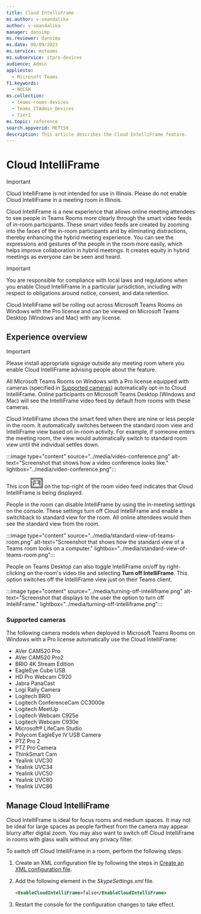 ```yaml
---
title: Cloud IntelliFrame
ms.author: v-smandalika
author: v-smandalika
manager: dansimp
ms.reviewer: dansimp
ms.date: 08/09/2023
ms.service: msteams
ms.subservice: itpro-devices
audience: Admin
appliesto: 
  - Microsoft Teams
f1.keywords: 
  - NOCSH
ms.collection: 
  - teams-rooms-devices
  - Teams_ITAdmin_Devices
  - Tier1
ms.topic: reference
search.appverid: MET150
description: This article describes the Cloud IntelliFrame feature.
---
```


# Cloud IntelliFrame
> [!IMPORTANT]
> Cloud IntelliFrame is not intended for use in Illinois. Please do not enable Cloud IntelliFrame in a meeting room in Illinois.

Cloud IntelliFrame is a new experience that allows online meeting attendees to see people in Teams Rooms more clearly through the smart video feeds of in-room participants. These smart video feeds are created by zooming into the faces of the in-room participants and by eliminating distractions, thereby enhancing the hybrid meeting experience. You can see the expressions and gestures of the people in the room more easily, which helps improve collaboration in hybrid meetings. It creates equity in hybrid meetings as everyone can be seen and heard.

> [!IMPORTANT]
> You are responsible for compliance with local laws and regulations when you enable Cloud IntelliFrame
in a particular jurisdiction, including with respect to obligations around notice, consent, and data retention. 

Cloud IntelliFrame will be rolling out across Microsoft Teams Rooms on Windows with the Pro license and can be viewed on Microsoft Teams Desktop (Windows and Mac) with any license.

## Experience overview

> [!IMPORTANT]
> Please install appropriate signage outside any meeting room where you enable Cloud IntelliFrame advising people about the feature.

All Microsoft Teams Rooms on Windows with a Pro license equipped with cameras (specified in [Supported cameras](#supported-cameras)) automatically opt-in to Cloud IntelliFrame. Online participants on Microsoft Teams Desktop (Windows and Mac) will see the IntelliFrame video feed by default from rooms with these cameras.

Cloud IntelliFrame shows the smart feed when there are nine or less people in the room. It automatically switches between the standard room view and IntelliFrame view based on in-room activity. For example, if someone enters the meeting room, the view would automatically switch to standard room view until the individual settles down.

:::image type="content" source="../media/video-conference.png" alt-text="Screenshot that shows how a video conference looks like." lightbox="../media/video-conference.png":::

This icon ![Icon indicating activation and display of IntelliFrame](../media/intelliframe-activation-icon.png) on the top-right of the room video feed indicates that Cloud IntelliFrame is being displayed.

People in the room can disable IntelliFrame by using the in-meeting settings on the console. These settings turn off Cloud IntelliFrame and enable a switchback to standard view for the room. All online attendees would then see the standard view from the room.

:::image type="content" source="../media/standard-view-of-teams-room.png" alt-text="Screenshot that shows how the standard view of a Teams room looks on a computer." lightbox="../media/standard-view-of-teams-room.png":::

People on Teams Desktop can also toggle IntelliFrame on/off by right-clicking on the room's video tile and selecting **Turn off IntelliFrame**. This option switches off the IntelliFrame view just on their Teams client.

:::image type="content" source="../media/turning-off-intelliframe.png" alt-text="Screenshot that displays to the user the option to turn off IntelliFrame." lightbox="../media/turning-off-intelliframe.png":::

### Supported cameras

The following camera models when deployed in Microsoft Teams Rooms on Windows with a Pro license automatically use the Cloud IntelliFrame:

- AVer CAM520 Pro 
- AVer CAM520 Pro2 
- BRIO 4K Stream Edition 
- EagleEye Cube USB 
- HD Pro Webcam C920 
- Jabra PanaCast 
- Logi Rally Camera 
- Logitech BRIO 
- Logitech ConferenceCam CC3000e 
- Logitech MeetUp 
- Logitech Webcam C925e 
- Logitech Webcam C930e 
- Microsoft® LifeCam Studio 
- Polycom EagleEye IV USB Camera 
- PTZ Pro 2 
- PTZ Pro Camera 
- ThinkSmart Cam 
- Yealink UVC30 
- Yealink UVC34 
- Yealink UVC50 
- Yealink UVC80 
- Yealink UVC86

## Manage Cloud IntelliFrame

Cloud IntelliFrame is ideal for focus rooms and medium spaces. It may not be ideal for large spaces as people farthest from the camera may appear blurry after digital zoom. You may also want to switch off Cloud IntelliFrame in rooms with glass walls without any privacy filter.

To switch off Cloud IntelliFrame in a room, perform the following steps:

1. Create an XML configuration file by following the steps in [Create an XML configuration file](../rooms/xml-config-file.md#create-an-xml-configuration-file).
1. Add the following element in the *SkypeSettings.xml* file.

   ```XML
   <EnableCloudIntelliFrame>false</EnableCloudIntelliFrame>
   ```

1. Restart the console for the configuration changes to take effect.
